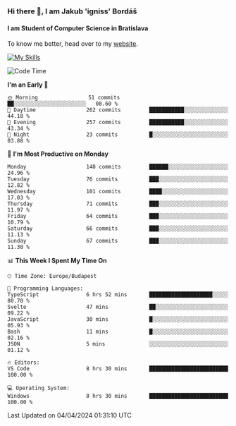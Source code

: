 ### Hi there 👋, I am Jakub 'igniss' Bordáš

#### I am Student of Computer Science in Bratislava
To know me better, head over to my [website](https://bordas.sk).

[![My Skills](https://skillicons.dev/icons?i=js,html,css,figma,svelte,java,kotlin,python,postgresql,typescript,nest,nodejs)](https://bordas.sk)


<!--START_SECTION:waka-->
![Code Time](http://img.shields.io/badge/Code%20Time-1%2C458%20hrs%2023%20mins-blue)

**I'm an Early 🐤** 

```text
🌞 Morning                51 commits          ██░░░░░░░░░░░░░░░░░░░░░░░   08.60 % 
🌆 Daytime                262 commits         ███████████░░░░░░░░░░░░░░   44.18 % 
🌃 Evening                257 commits         ███████████░░░░░░░░░░░░░░   43.34 % 
🌙 Night                  23 commits          █░░░░░░░░░░░░░░░░░░░░░░░░   03.88 % 
```
📅 **I'm Most Productive on Monday** 

```text
Monday                   148 commits         ██████░░░░░░░░░░░░░░░░░░░   24.96 % 
Tuesday                  76 commits          ███░░░░░░░░░░░░░░░░░░░░░░   12.82 % 
Wednesday                101 commits         ████░░░░░░░░░░░░░░░░░░░░░   17.03 % 
Thursday                 71 commits          ███░░░░░░░░░░░░░░░░░░░░░░   11.97 % 
Friday                   64 commits          ███░░░░░░░░░░░░░░░░░░░░░░   10.79 % 
Saturday                 66 commits          ███░░░░░░░░░░░░░░░░░░░░░░   11.13 % 
Sunday                   67 commits          ███░░░░░░░░░░░░░░░░░░░░░░   11.30 % 
```


📊 **This Week I Spent My Time On** 

```text
🕑︎ Time Zone: Europe/Budapest

💬 Programming Languages: 
TypeScript               6 hrs 52 mins       ████████████████████░░░░░   80.70 % 
Svelte                   47 mins             ██░░░░░░░░░░░░░░░░░░░░░░░   09.22 % 
JavaScript               30 mins             █░░░░░░░░░░░░░░░░░░░░░░░░   05.93 % 
Bash                     11 mins             █░░░░░░░░░░░░░░░░░░░░░░░░   02.16 % 
JSON                     5 mins              ░░░░░░░░░░░░░░░░░░░░░░░░░   01.12 % 

🔥 Editors: 
VS Code                  8 hrs 30 mins       █████████████████████████   100.00 % 

💻 Operating System: 
Windows                  8 hrs 30 mins       █████████████████████████   100.00 % 
```


 Last Updated on 04/04/2024 01:31:10 UTC
<!--END_SECTION:waka-->
